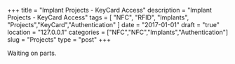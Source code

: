 +++
title = "Implant Projects - KeyCard Access"
description = "Implant Projects - KeyCard Access"
tags = [ "NFC", "RFID", "Implants", "Projects","KeyCard","Authentication" ]
date = "2017-01-01"
draft = "true"
location = "127.0.0.1"
categories = ["NFC","NFC","Implants","Authentication"]
slug = "Projects"
type = "post"
+++



Waiting on parts.